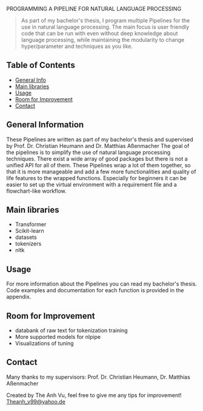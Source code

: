 PROGRAMMING A PIPELINE FOR NATURAL LANGUAGE PROCESSING
> As part of my bachelor's thesis, I program multiple Pipelines for the use in natural language processing.
> The main focus is user friendly code that can be run with even without deep knowledge about language processing, while maintaining the modularity to change hyper/parameter and techniques as you like.

## Table of Contents
* [General Info](#general-information)
* [Main libraries](#Main-libraries)
* [Usage](#usage)
* [Room for Improvement](#room-for-improvement)
* [Contact](#contact)

## General Information
These Pipelines are written as part of my bachelor's thesis and supervised by Prof. Dr. Christian Heumann and Dr. Matthias Aßenmacher
The goal of the pipelines is to simplify the use of natural language processing techniques. There exist a wide array of good packages but there is not a unified API for all of them.
These Pipelines wrap a lot of them together, so that it is more manageable and add a few more functionalities and quality of life features to the wrapped functions.
Especially for beginners it can be easier to set up the virtual environment with a requirement file and a flowchart-like workflow.

## Main libraries
- Transformer
- Scikit-learn
- datasets
- tokenizers
- nltk

## Usage
For more information about the Pipelines you can read my bachelor's thesis.
Code examples and documentation for each function is provided in the appendix.

## Room for Improvement
- databank of raw text for tokenization training
- More supported models for nlpipe
- Visualizations of tuning

## Contact
Many thanks to my supervisors: Prof. Dr. Christian Heumann, Dr. Matthias Aßenmacher

Created by The Anh Vu, feel free to give me any tips for improvement!
Theanh_v99@yahoo.de

